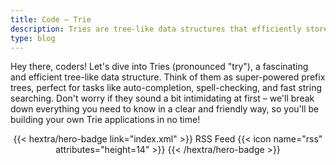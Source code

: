 ```yaml
---
title: Code – Trie
description: Tries are tree-like data structures that efficiently store and search for words or strings, making them ideal for autocompletion and spell-checking.
type: blog
---
```


Hey there, coders!  Let's dive into Tries (pronounced "try"), a fascinating and efficient tree-like data structure.  Think of them as super-powered prefix trees, perfect for tasks like auto-completion, spell-checking, and fast string searching.  Don't worry if they sound a bit intimidating at first – we'll break down everything you need to know in a clear and friendly way, so you'll be building your own Trie applications in no time!

<div style="text-align: center; margin-top: 1em;">
{{< hextra/hero-badge link="index.xml" >}}
  <span>RSS Feed</span>
  {{< icon name="rss" attributes="height=14" >}}
{{< /hextra/hero-badge >}}
</div>
